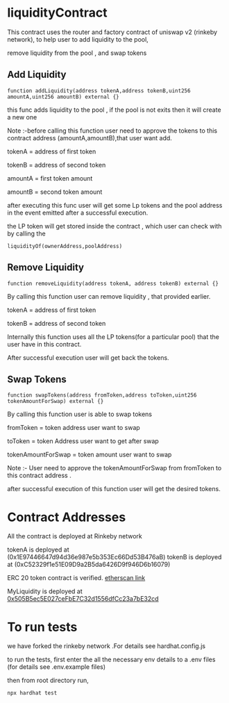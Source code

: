 # liquidityContract

This contract uses the router and factory contract of uniswap v2 (rinkeby network), to help user to add liquidity to the pool,

remove liquidity from the pool , and swap tokens

## Add Liquidity
```
function addLiquidity(address tokenA,address tokenB,uint256 amountA,uint256 amountB) external {}
```
this func adds liquidity to the pool , if the pool is not exits then it will create a new one

Note :-before calling this function user need to approve the tokens to this contract address (amountA,amountB),that user want add.

tokenA = address of first token

tokenB = address of second token

amountA = first token amount

amountB = second token amount

after executing this func user will get some Lp tokens and the pool address in the event emitted after a successful execution.

the LP token will get stored inside the contract , which user can check with by calling the 
```
liquidityOf(ownerAddress,poolAddress)
```
## Remove Liquidity
```
function removeLiquidity(address tokenA, address tokenB) external {}
```
By calling this function user can remove liquidity , that provided earlier.

tokenA = address of first token

tokenB = address of second token

Internally this function uses all the LP tokens(for a particular pool) that the user have in this contract.

After successful execution user will get back the tokens.

## Swap Tokens

```
function swapTokens(address fromToken,address toToken,uint256 tokenAmountForSwap) external {}
```
By calling this function user is able to swap tokens

fromToken = token address user want to swap

toToken = token Address user want to get after swap

tokenAmountForSwap = token amount user want to swap

Note :- User need to approve the tokenAmountForSwap from fromToken to this contract address .

after successful execution of this function user will get the desired tokens. 

# Contract Addresses
All the contract is deployed at Rinkeby network

tokenA is deployed at (0x1E97446647d94d36e987e5b353Ec66Dd53B476aB)
tokenB is deployed at (0xC52329f1e51E09D9a2B5da6426D9f946D6b16079)

ERC 20 token contract is verified. [etherscan link](https://rinkeby.etherscan.io/address/0x1E97446647d94d36e987e5b353Ec66Dd53B476aB#code)

MyLiquidity is deployed at [0x505B5ec5E027ceFbE7C32d1556dfCc23a7bE32cd](https://rinkeby.etherscan.io/address/0x505B5ec5E027ceFbE7C32d1556dfCc23a7bE32cd#code)



# To run tests

we have forked the rinkeby network .For details see hardhat.config.js

to run the tests, first enter the all the necessary env details to a .env files (for details see .env.example files)

then from root directory run,

```
npx hardhat test

```

